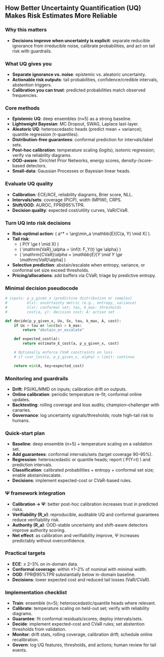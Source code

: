 ## How Better Uncertainty Quantification (UQ) Makes Risk Estimates More Reliable

### Why this matters
- **Decisions improve when uncertainty is explicit**: separate reducible ignorance from irreducible noise, calibrate probabilities, and act on tail risk with guardrails.

### What UQ gives you
- **Separate ignorance vs. noise**: epistemic vs. aleatoric uncertainty.
- **Actionable risk outputs**: tail probabilities, confidence/credible intervals, abstention triggers.
- **Calibration you can trust**: predicted probabilities match observed frequencies.

### Core methods
- **Epistemic UQ**: deep ensembles (n≈5) as a strong baseline.
- **Lightweight Bayesian**: MC Dropout, SWAG, Laplace last-layer.
- **Aleatoric UQ**: heteroscedastic heads (predict mean + variance); quantile regression (τ-quantiles).
- **Distribution-free guarantees**: conformal prediction for intervals/label sets.
- **Post-hoc calibration**: temperature scaling (logits), isotonic regression; verify via reliability diagrams.
- **OOD-aware**: Dirichlet Prior Networks, energy scores, density-/score-based detectors.
- **Small-data**: Gaussian Processes or Bayesian linear heads.

### Evaluate UQ quality
- **Calibration**: ECE/ACE, reliability diagrams, Brier score, NLL.
- **Intervals/sets**: coverage (PICP), width (MPIW), CRPS.
- **Shift/OOD**: AUROC, FPR@95%TPR.
- **Decision quality**: expected cost/utility curves, VaR/CVaR.

### Turn UQ into risk decisions
- **Risk-optimal action**: \( a^* = \arg\min_a \mathbb{E}[C(a, Y) \mid X] \).
- **Tail risk**:
  - \( P(Y \ge t \mid X) \)
  - \( \mathrm{VaR}_\alpha = \inf\{t: F_Y(t) \ge \alpha\} \)
  - \( \mathrm{CVaR}_\alpha = \mathbb{E}[Y \mid Y \ge \mathrm{VaR}_\alpha] \)
- **Selective prediction**: abstain/escalate when entropy, variance, or conformal set size exceed thresholds.
- **Pricing/allocations**: add buffers via CVaR; triage by predictive entropy.

### Minimal decision pseudocode
```python
# inputs: p_y_given_x (predictive distribution or samples)
#         U(x): uncertainty metric (e.g., entropy, variance)
#         S(x): conformal set; tau, k_max: thresholds
#         cost(a, y): decision cost; A: action set

def decide(p_y_given_x, Ux, Sx, tau, k_max, A, cost):
    if Ux > tau or len(Sx) > k_max:
        return "abstain_or_escalate"

    def expected_cost(a):
        return estimate_E_cost(a, p_y_given_x, cost)

    # Optionally enforce CVaR constraints on loss
    # if cvar_loss(a, p_y_given_x, alpha) > limit: continue

    return min(A, key=expected_cost)
```

### Monitoring and guardrails
- **Drift**: PSI/KL/MMD on inputs; calibration drift on outputs.
- **Online calibration**: periodic temperature re-fit; conformal online updates.
- **Backtesting**: rolling coverage and loss audits; champion–challenger with canaries.
- **Governance**: log uncertainty signals/thresholds; route high-tail risk to humans.

### Quick-start plan
- **Baseline**: deep ensemble (n=5) + temperature scaling on a validation set.
- **Add guarantees**: conformal intervals/sets (target coverage 90–95%).
- **Regression**: heteroscedastic or quantile heads; report \( P(Y>t) \) and prediction intervals.
- **Classification**: calibrated probabilities + entropy + conformal set size; enable abstain/escalate.
- **Decisions**: implement expected-cost or CVaR-based rules.

### Ψ framework integration
- **Calibration → Ψ**: better post-hoc calibration increases trust in predicted risks.
- **Verifiability (R_v)**: reproducible, auditable UQ and conformal guarantees reduce verifiability risk.
- **Authority (R_a)**: OOD-stable uncertainty and shift-aware detectors improve authority scoring.
- **Net effect**: as calibration and verifiability improve, Ψ increases predictably without overconfidence.

### Practical targets
- **ECE**: ≤ 2–3% on in-domain data.
- **Conformal coverage**: within ±1–2% of nominal with minimal width.
- **OOD**: FPR@95%TPR substantially below in-domain baseline.
- **Decisions**: lower expected cost and reduced tail losses (VaR/CVaR).

### Implementation checklist
- **Train**: ensemble (n=5); heteroscedastic/quantile heads where relevant.
- **Calibrate**: temperature scaling on held-out set; verify with reliability diagrams.
- **Guarantee**: fit conformal residuals/scores; deploy intervals/sets.
- **Decide**: implement expected-cost and CVaR rules; set abstention thresholds from validation.
- **Monitor**: drift stats, rolling coverage, calibration drift; schedule online recalibration.
- **Govern**: log UQ features, thresholds, and actions; human review for tail events.